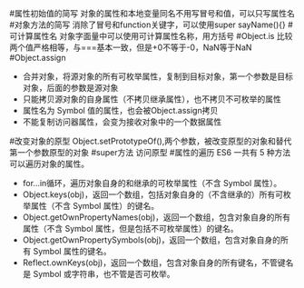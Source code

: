 #属性初始值的简写
对象的属性和本地变量同名不用写冒号和值，可以只写属性名
#对象方法的简写
消除了冒号和function关键字，可以使用super
sayName(){}
#可计算属性名
对象字面量中可以使用可计算属性名称，用方括号
#Object.is
比较两个值严格相等，与===基本一致，但是+0不等于-0，NaN等于NaN
#Object.assign
* 合并对象，将源对象的所有可枚举属性，复制到目标对象，第一个参数是目标对象，后面的参数是源对象
* 只能拷贝源对象的自身属性（不拷贝继承属性），也不拷贝不可枚举的属性
* 属性名为 Symbol 值的属性，也会被Object.assign拷贝
* 不能复制访问器属性，会变为接收对象中的一个数据属性

#改变对象的原型
Object.setPrototypeOf(),两个参数，被改变原型的对象和替代第一个参数原型的对象
#super方法
访问原型
#属性的遍历
ES6 一共有 5 种方法可以遍历对象的属性。
* for...in循环，遍历对象自身的和继承的可枚举属性（不含 Symbol 属性）。
* Object.keys(obj)，返回一个数组，包括对象自身的（不含继承的）所有可枚举属性（不含 Symbol 属性）的键名。
* Object.getOwnPropertyNames(obj)，返回一个数组，包含对象自身的所有属性（不含 Symbol 属性，但是包括不可枚举属性）的键名。
* Object.getOwnPropertySymbols(obj)，返回一个数组，包含对象自身的所有 Symbol 属性的键名。
* Reflect.ownKeys(obj)，返回一个数组，包含对象自身的所有键名，不管键名是 Symbol 或字符串，也不管是否可枚举。